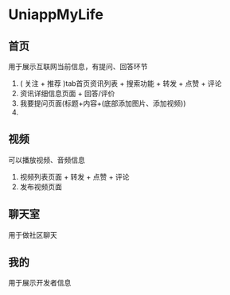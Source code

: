 # UniappMyLife

## 首页
用于展示互联网当前信息，有提问、回答环节
1. ( 关注 + 推荐 )tab首页资讯列表 + 搜索功能 + 转发 + 点赞 + 评论
2. 资讯详细信息页面 + 回答/评价 
3. 我要提问页面(标题+内容+(底部添加图片、添加视频))
4. 

## 视频
可以播放视频、音频信息
1. 视频列表页面 + 转发 + 点赞 + 评论
2. 发布视频页面

## 聊天室
用于做社区聊天

## 我的
用于展示开发者信息
